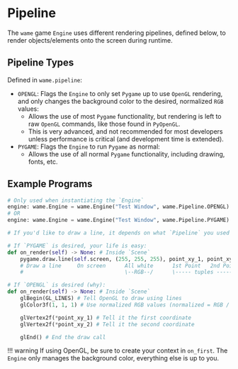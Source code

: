 # Pipeline
The `wame` game `Engine` uses different rendering pipelines, defined below, to render objects/elements onto the screen during runtime.

## Pipeline Types
Defined in `wame.pipeline`:
- `OPENGL`: Flags the `Engine` to only set `Pygame` up to use `OpenGL` rendering, and only changes the background color to the desired, normalized `RGB` values:
    - Allows the use of most `Pygame` functionality, but rendering is left to raw `OpenGL` commands, like those found in `PyOpenGL`.
    - This is very advanced, and not recommended for most developers unless performance is critical (and development time is extended).
- `PYGAME`: Flags the `Engine` to run `Pygame` as normal:
    - Allows the use of all normal `Pygame` functionality, including drawing, fonts, etc.

## Example Programs
```python
# Only used when instantiating the `Engine`
engine: wame.Engine = wame.Engine("Test Window", wame.Pipeline.OPENGL)
# OR
engine: wame.Engine = wame.Engine("Test Window", wame.Pipeline.PYGAME)
```
```python
# If you'd like to draw a line, it depends on what `Pipeline` you used

# If `PYGAME` is desired, your life is easy:
def on_render(self) -> None: # Inside `Scene`
    pygame.draw.line(self.screen, (255, 255, 255), point_xy_1, point_xy_2)
    # Draw a line     On screen      All white      1st Point   2nd Point
    #                                \--RGB--/      \----- tuples -----/

# If `OPENGL` is desired (why):
def on_render(self) -> None: # Inside `Scene`
    glBegin(GL_LINES) # Tell OpenGL to draw using lines
    glColor3f(1, 1, 1) # Use normalized RGB values (normalized = RGB / 255)

    glVertex2f(*point_xy_1) # Tell it the first coordinate
    glVertex2f(*point_xy_2) # Tell it the second coordinate

    glEnd() # End the draw call
```
!!! warning
    If using OpenGL, be sure to create your context in `on_first`. The `Engine` only manages the background color, everything else is up to you.